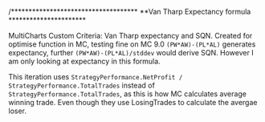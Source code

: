 /************************************ **Van Tharp Expectancy formula **********************

MultiCharts Custom Criteria: Van Tharp expectancy and SQN. Created for optimise function in MC, testing fine on MC 9.0
`(PW*AW)-(PL*AL)` generates expectancy, further `(PW*AW)-(PL*AL)/stddev` would derive SQN. However I am only looking at expectancy in this formula.

This iteration uses `StrategyPerformance.NetProfit / StrategyPerformance.TotalTrades` instead of `StrategyPerformance.TotalTrades`, as this is how MC calculates
average winning trade. Even though they use LosingTrades to calculate the avergae loser.
